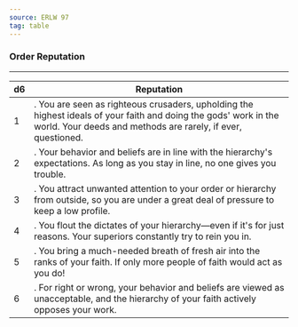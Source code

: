 ```yaml
---
source: ERLW 97
tag: table
---
```


### Order Reputation
---
|d6|Reputation|
|----|------------|
|1|. You are seen as righteous crusaders, upholding the highest ideals of your faith and doing the gods' work in the world. Your deeds and methods are rarely, if ever, questioned.|
|2|. Your behavior and beliefs are in line with the hierarchy's expectations. As long as you stay in line, no one gives you trouble.|
|3|. You attract unwanted attention to your order or hierarchy from outside, so you are under a great deal of pressure to keep a low profile.|
|4|. You flout the dictates of your hierarchy—even if it's for just reasons. Your superiors constantly try to rein you in.|
|5|. You bring a much-needed breath of fresh air into the ranks of your faith. If only more people of faith would act as you do!|
|6|. For right or wrong, your behavior and beliefs are viewed as unacceptable, and the hierarchy of your faith actively opposes your work.|
